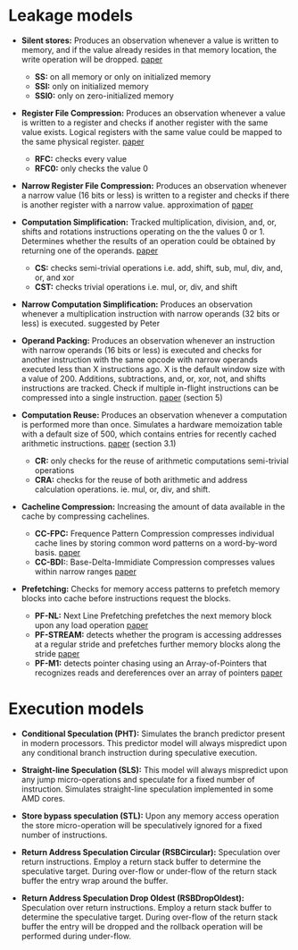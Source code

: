 # Leakage models
- **Silent stores:** Produces an observation whenever a value is written to memory, and if the value already resides in that memory location, the write operation will be dropped. [paper](https://homes.cs.washington.edu/~dkohlbre/papers/pandora_isca2021.pdf)
	- **SS:** on all memory or only on initialized memory
	- **SSI:** only on initialized memory
	- **SSI0:** only on zero-initialized memory

- **Register File Compression:** Produces an observation whenever a value is written to a register and checks if another register with the same value exists. Logical registers with the same value could be mapped to the same physical register. [paper](https://homes.cs.washington.edu/~dkohlbre/papers/pandora_isca2021.pdf)
	- **RFC:** checks every value
	- **RFC0:** only checks the value 0

- **Narrow Register File Compression:** Produces an observation whenever a narrow value (16 bits or less) is written to a register and checks if there is another register with a narrow value. approximation of [paper](https://citeseerx.ist.psu.edu/viewdoc/download?doi=10.1.1.78.9694&rep=rep1&type=pdf)

- **Computation Simplification:** Tracked multiplication, division, and, or, shifts and rotations instructions operating on the the values 0 or 1. Determines whether the results of an operation could be obtained by returning one of the operands. [paper](https://www.ece.uvic.ca/~amiralib/publications/hppac1.pdf)
	- **CS:** checks semi-trivial operations i.e. add, shift, sub, mul, div, and, or, and xor
	- **CST:** checks trivial operations i.e. mul, or, div, and shift

- **Narrow Computation Simplification:** Produces an observation whenever a multiplication instruction with narrow operands (32 bits or less) is executed. suggested by Peter

- **Operand Packing:** Produces an observation whenever an instruction with narrow operands (16 bits or less) is executed and checks for another instruction with the same opcode with narrow operands executed less than X instructions ago. X is the default window size with a value of 200. Additions, subtractions, and, or, xor, not, and shifts instructions are tracked. Check if multiple in-flight instructions can be compressed into a single instruction. [paper](https://mrmgroup.cs.princeton.edu/papers/hpca99.pdf) (section 5)

- **Computation Reuse:** Produces an observation whenever a computation is performed more than once. Simulates a hardware memoization table with a default size of 500, which contains entries for recently cached arithmetic instructions. [paper](https://people.eecs.berkeley.edu/~kubitron/courses/cs252-F03/handouts/papers/p194-sodani.pdf) (section 3.1)
	- **CR:** only checks for the reuse of arithmetic computations semi-trivial operations
	- **CRA:** checks for the reuse of both arithmetic and address calculation operations. ie. mul, or, div, and shift.

- **Cacheline Compression:** Increasing the amount of data available in the cache by compressing cachelines. 
	- **CC-FPC:** Frequence Pattern Compression compresses individual cache lines by storing common word patterns on a word-by-word basis. [paper](https://research.cs.wisc.edu/multifacet/papers/tr1500_frequent_pattern_compression.pdf) 
	- **CC-BDI:**: Base-Delta-Immidiate Compression compresses values within narrow ranges [paper](https://dl.acm.org/doi/10.1145/2370816.2370870) 

- **Prefetching:** Checks for memory access patterns to prefetch memory blocks into cache before instructions request the blocks. 
	- **PF-NL:** Next Line Prefetching prefetches the next memory block upon any load operation [paper](https://doi.org/10.1109/SP46214.2022.9833570)
	- **PF-STREAM:** detects whether the program is accessing addresses at a regular stride and prefetches further memory blocks along the stride [paper](https://www.cse.iitk.ac.in/users/biswap/streamer.pdf)
	- **PF-M1:** detects pointer chasing using an Array-of-Pointers that recognizes reads and dereferences over an array of pointers [paper](https://ieeexplore.ieee.org/stamp/stamp.jsp?tp=&arnumber=9833570)

# Execution models

- **Conditional Speculation (PHT):** Simulates the branch predictor present in modern processors. This predictor model will always mispredict upon any conditional branch instruction during speculative execution. 

- **Straight-line Speculation (SLS):** This model will always mispredict upon any jump micro-operations and speculate for a fixed number of instruction. Simulates straight-line speculation implemented in some AMD cores.

- **Store bypass speculation (STL):** Upon any memory access operation the store micro-operation will be speculatively ignored for a fixed number of instructions.

- **Return Address Speculation Circular (RSBCircular):** Speculation over return instructions. Employ a return stack buffer to determine the speculative target. During over-flow or under-flow of the return stack buffer the entry wrap around the buffer.

- **Return Address Speculation Drop Oldest (RSBDropOldest):** Speculation over return instructions. Employ a return stack buffer to determine the speculative target. During over-flow of the return stack buffer the entry will be dropped and the rollback operation will be performed during under-flow.